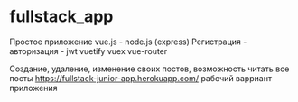 # fullstack_app
Простое приложение vue.js - node.js (express)
Регистрация - авторизация - jwt
vuetify
vuex 
vue-router


Создание, удаление, изменение своих постов, возможность читать все посты
https://fullstack-junior-app.herokuapp.com/ рабочий варриант приложения
